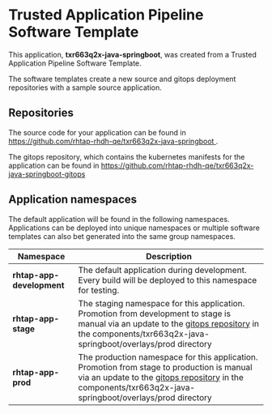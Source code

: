 # Trusted Application Pipeline Software Template

This application, **txr663q2x-java-springboot**, was created from a Trusted Application Pipeline Software Template.

The software templates create a new source and gitops deployment repositories with a sample source application. 

## Repositories

The source code for your application can be found in [https://github.com/rhtap-rhdh-qe/txr663q2x-java-springboot ](https://github.com/rhtap-rhdh-qe/txr663q2x-java-springboot ).
 
The gitops repository, which contains the kubernetes manifests for the application can be found in 
[https://github.com/rhtap-rhdh-qe/txr663q2x-java-springboot-gitops ](https://github.com/rhtap-rhdh-qe/txr663q2x-java-springboot-gitops ) 

## Application namespaces 

The default application will be found in the following namespaces. Applications can be deployed into unique namespaces or multiple software templates can also bet generated into the same group namespaces.  

|  Namespace   |  Description   |  
| -------- | -------- |   
| **rhtap-app-development** | The default application during development. Every build will be deployed to this namespace for testing. | 
| **rhtap-app-stage** | The staging namespace for this application. Promotion from development to stage is manual via an update to the [gitops repository](https://github.com/rhtap-rhdh-qe/txr663q2x-java-springboot-gitops ) in the components/txr663q2x-java-springboot/overlays/prod directory |  
| **rhtap-app-prod** | The production namespace for this application. Promotion from stage to production is manual via an update to the [gitops repository](https://github.com/rhtap-rhdh-qe/txr663q2x-java-springboot-gitops ) in the components/txr663q2x-java-springboot/overlays/prod directory | 